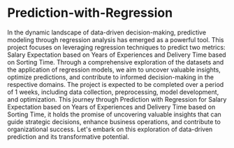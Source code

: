 # Prediction-with-Regression
In the dynamic landscape of data-driven decision-making, predictive modeling through regression analysis has emerged as a powerful tool. This project focuses on leveraging regression techniques to predict two metrics: Salary Expectation based on Years of Experiences and Delivery Time based on Sorting Time. 
Through a comprehensive exploration of the datasets and the application of regression models, we aim to uncover valuable insights, optimize predictions, and contribute to informed decision-making in the respective domains.
The project is expected to be completed over a period of 1 weeks, including data collection, preprocessing, model development, and optimization.
This journey through Prediction with Regression for Salary Expectation based on Years of Experiences and Delivery Time based on Sorting Time, it holds the promise of uncovering valuable insights that can guide strategic decisions, enhance business operations, and contribute to organizational success. Let's embark on this exploration of data-driven prediction and its transformative potential.
